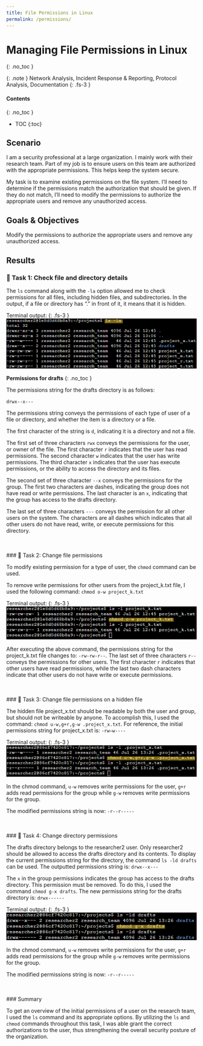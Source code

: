 ```yaml
---
title: File Permissions in Linux
permalink: /permissions/
---
```

# Managing File Permissions in Linux
{: .no_toc }

{: .note }
Network Analysis, Incident Response & Reporting, Protocol Analysis, Documentation
{: .fs-3 }

#### Contents
{: .no_toc }
- TOC
{:toc}

## Scenario
I am a security professional at a large organization. I mainly work with their research team. Part of my job is to ensure users on this team are authorized with the appropriate permissions. This helps keep the system secure. 

My task is to examine existing permissions on the file system. I’ll need to determine if the permissions match the authorization that should be given. If they do not match, I’ll need to modify the permissions to authorize the appropriate users and remove any unauthorized access.

## Goals & Objectives
Modify the permissions to authorize the appropriate users and remove any unauthorized access.

## Results
### 📄 Task 1: Check file and directory details

The ```ls``` command along with the ```-la``` option allowed me to check permissions for all files, including hidden files, and subdirectories. In the output, if a file or directory has “.” in front of it, it means that it is hidden.

Terminal output:
{: .fs-3 }
![](/assets/images/permissions/perm_step3.png)

**Permissions for drafts**
{: .no_toc }

The permissions string for the drafts directory is as follows:

```shell
drwx--x---
```

The permissions string conveys the permissions of each type of user of a file or directory, and whether the item is a directory or a file.

The first character of the string is ```d```, indicating it is a directory and not a file.

The first set of three characters ```rwx``` conveys the permissions for the user, or owner of the file. The first character ```r``` indicates that the user has read permissions. The second character ```w``` indicates that the user has write permissions. The third character ```x``` indicates that the user has execute permissions, or the ability to access the directory and its files.

The second set of three character ```--x``` conveys the permissions for the group. The first two characters are dashes, indicating the group does not have read or write permissions. The last character is an ```x```, indicating that the group has access to the drafts directory.

The last set of three characters ```---``` conveys the permission for all other users on the system. The characters are all dashes which indicates that all other users do not have read, write, or execute permissions for this directory.

<br>
<br>
### 📄 Task 2: Change file permissions

To modify existing permission for a type of user, the ```chmod``` command can be used. 


To remove write permissions for other users from the project_k.txt file, I used the following command: ```chmod o-w project_k.txt```

Terminal output:
{: .fs-3 }
![](/assets/images/permissions/perm_step5.png)

After executing the above command, the permissions string for the project_k.txt file changes to: ```-rw-rw-r--```. The last set of three characters ```r--``` conveys the permissions for other users. The first character ```r``` indicates that other users have read permissions, while the last two dash characters indicate that other users do not have write or execute permissions.

<br>
<br>
### 📄 Task 3: Change file permissions on a hidden file

The hidden file project_x.txt should be readable by both the user and group, but should not be writeable by anyone. To accomplish this, I used the command: ```chmod u-w,g+r,g-w .project_x.txt```. For reference, the initial permissions string for project_x.txt is: ```-rw—w----```

Terminal output:
{: .fs-3 }
![](/assets/images/permissions/perm_step6.png)

In the chmod command, ```u-w``` removes write permissions for the user, ```g+r``` adds read permissions for the group while ```g-w``` removes write permissions for the group. 

The modified permissions string is now: ```-r--r-----```

<br>
<br>
### 📄 Task 4: Change directory permissions

The drafts directory belongs to the researcher2 user. Only researcher2 should be allowed to access the drafts directory and its contents. To display the current permissions string for the directory, the command ```ls -ld drafts``` can be used. The outputted permissions string is: ```drwx--x---```

The ```x``` in the group permissions indicates the group has access to the drafts directory. This permission must be removed. To do this, I used the command ```chmod g-x drafts```. The new permissions string for the drafts directory is: ```drwx------```

Terminal output:
{: .fs-3 }
![](/assets/images/permissions/perm_step7.png)

In the chmod command, ```u-w``` removes write permissions for the user, ```g+r``` adds read permissions for the group while ```g-w``` removes write permissions for the group. 

The modified permissions string is now: ```-r--r-----```

<br>
<br>
### Summary

To get an overview of the initial permissions of a user on the research team, I used the ```ls``` command and its appropriate options. By utilizing the ```ls``` and ```chmod``` commands throughout this task, I was able grant the correct authorizations to the user, thus strengthening the overall security posture of the organization. 